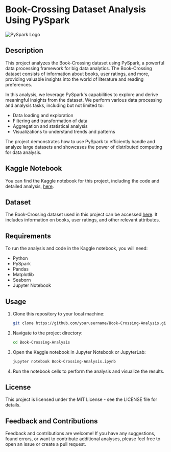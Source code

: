 # Book-Crossing Dataset Analysis Using PySpark

![PySpark Logo](https://upload.wikimedia.org/wikipedia/commons/thumb/f/f3/Apache_Spark_logo.svg/1200px-Apache_Spark_logo.svg.png)

## Description

This project analyzes the Book-Crossing dataset using PySpark, a powerful data processing framework for big data analytics. The Book-Crossing dataset consists of information about books, user ratings, and more, providing valuable insights into the world of literature and reading preferences.

In this analysis, we leverage PySpark's capabilities to explore and derive meaningful insights from the dataset. We perform various data processing and analysis tasks, including but not limited to:

- Data loading and exploration
- Filtering and transformation of data
- Aggregation and statistical analysis
- Visualizations to understand trends and patterns

The project demonstrates how to use PySpark to efficiently handle and analyze large datasets and showcases the power of distributed computing for data analysis.

## Kaggle Notebook

You can find the Kaggle notebook for this project, including the code and detailed analysis, [here](https://www.kaggle.com/suryanshmehrotra/book-crossing-pyspark-analysis/).

## Dataset

The Book-Crossing dataset used in this project can be accessed [here](https://www.kaggle.com/datasets/somnambwl/bookcrossing-dataset). It includes information on books, user ratings, and other relevant attributes.

## Requirements

To run the analysis and code in the Kaggle notebook, you will need:

- Python
- PySpark
- Pandas
- Matplotlib
- Seaborn
- Jupyter Notebook

## Usage

1. Clone this repository to your local machine:

   ```bash
   git clone https://github.com/yourusername/Book-Crossing-Analysis.git
   
2. Navigate to the project directory:

   ```bash
   cd Book-Crossing-Analysis
3. Open the Kaggle notebook in Jupyter Notebook or JupyterLab:

   ```bash
   jupyter notebook Book-Crossing-Analysis.ipynb
   
4. Run the notebook cells to perform the analysis and visualize the results.

## License
This project is licensed under the MIT License - see the LICENSE file for details.

## Feedback and Contributions
Feedback and contributions are welcome! If you have any suggestions, found errors, or want to contribute additional analyses, please feel free to open an issue or create a pull request.
